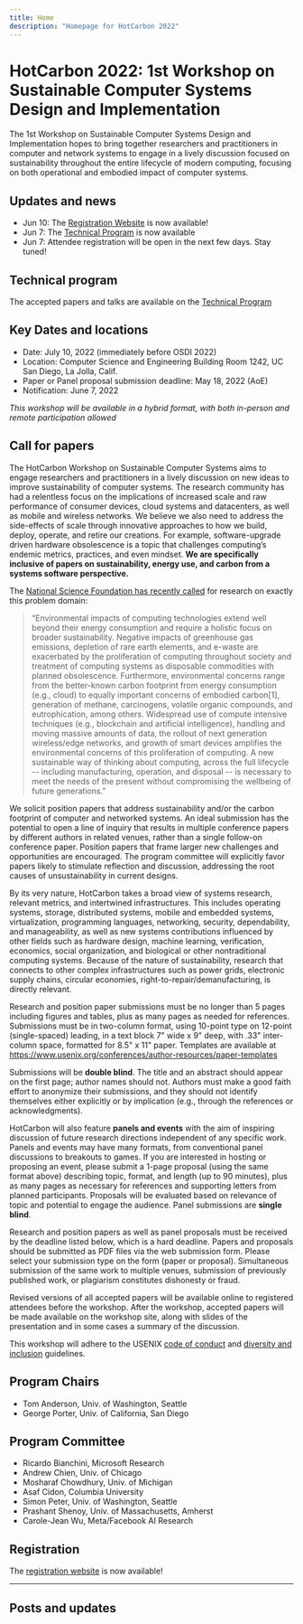 ```yaml
---
title: Home
description: "Homepage for HotCarbon 2022"
---
```


# HotCarbon 2022: 1st Workshop on Sustainable Computer Systems Design and Implementation

The 1st Workshop on Sustainable Computer Systems Design and Implementation hopes
to bring together researchers and practitioners in computer and network systems
to engage in a lively discussion focused on sustainability throughout the
entire lifecycle of modern computing, focusing on both operational and embodied
impact of computer systems.

## Updates and news

* Jun 10: The [Registration Website](/registration) is now available!
* Jun 7: The [Technical Program](/program) is now available
* Jun 7: Attendee registration will be open in the next few days. Stay tuned!

## Technical program

The accepted papers and talks are available on the [Technical Program](/program)

## Key Dates and locations

* Date: July 10, 2022 (immediately before OSDI 2022)
* Location: Computer Science and Engineering Building Room 1242, UC San Diego, La Jolla, Calif.
* Paper or Panel proposal submission deadline: May 18, 2022 (AoE)
* Notification: June 7, 2022

_This workshop will be available in a hybrid format, with both in-person and remote participation allowed_

## Call for papers

The HotCarbon Workshop on Sustainable Computer Systems aims to engage
researchers and practitioners in a lively discussion on new ideas to improve
sustainability of computer systems. The research community has had a relentless
focus on the implications of increased scale and raw performance of consumer
devices, cloud systems and datacenters, as well as mobile and wireless
networks.  We believe we also need to address the side-effects of scale through
innovative approaches to how we build, deploy, operate, and retire our
creations.  For example, software-upgrade driven hardware obsolescence is a
topic that challenges computing’s endemic metrics, practices, and even mindset.
__We are specifically inclusive of papers on sustainability, energy use, and
carbon from a systems software perspective.__

The [National Science Foundation has recently
called](https://www.nsf.gov/pubs/2022/nsf22060/nsf22060.jsp) for research on
exactly this problem domain:

> “Environmental impacts of computing technologies extend well beyond their energy consumption and require a holistic focus on broader sustainability.  Negative impacts of greenhouse gas emissions, depletion of rare earth elements, and e-waste are exacerbated by the proliferation of computing throughout society and treatment of computing systems as disposable commodities with planned obsolescence. Furthermore, environmental concerns range from the better-known carbon footprint from energy consumption (e.g., cloud) to equally important concerns of embodied carbon[1], generation of methane, carcinogens, volatile organic compounds, and eutrophication, among others. Widespread use of compute intensive techniques (e.g., blockchain and artificial intelligence), handling and moving massive amounts of data, the rollout of next generation wireless/edge networks, and growth of smart devices amplifies the environmental concerns of this proliferation of computing. A new sustainable way of thinking about computing, across the full lifecycle -- including manufacturing, operation, and disposal -- is necessary to meet the needs of the present without compromising the wellbeing of future generations.”

We solicit position papers that address sustainability and/or the carbon
footprint of computer and networked systems. An ideal submission has the
potential to open a line of inquiry that results in multiple conference papers
by different authors in related venues, rather than a single follow-on
conference paper.  Position papers that frame larger new challenges and
opportunities are encouraged.  The program committee will explicitly favor
papers likely to stimulate reflection and discussion, addressing the root
causes of unsustainability in current designs.

By its very nature, HotCarbon takes a broad view of systems research, relevant
metrics, and intertwined infrastructures. This includes operating systems,
storage, distributed systems, mobile and embedded systems, virtualization,
programming languages, networking, security, dependability, and manageability,
as well as new systems contributions influenced by other fields such as
hardware design, machine learning, verification, economics, social
organization, and biological or other nontraditional computing systems.
Because of the nature of sustainability, research that connects to other
complex infrastructures such as power grids, electronic supply chains, circular
economies, right-to-repair/demanufacturing, is directly relevant.

Research and position paper submissions must be no longer than 5 pages
including figures and tables, plus as many pages as needed for references.
Submissions must be in two-column format, using 10-point type on 12-point
(single-spaced) leading, in a text block 7" wide x 9" deep, with .33"
inter-column space, formatted for 8.5" x 11" paper. Templates are available at
https://www.usenix.org/conferences/author-resources/paper-templates

Submissions will be __double blind__. The title and an abstract should appear on
the first page; author names should not. Authors must make a good faith effort
to anonymize their submissions, and they should not identify themselves either
explicitly or by implication (e.g., through the references or acknowledgments).

HotCarbon will also feature __panels and events__ with the aim of inspiring
discussion of future research directions independent of any specific work.
Panels and events may have many formats, from conventional panel discussions to
breakouts to games. If you are interested in hosting or proposing an event,
please submit a 1-page proposal (using the same format above) describing topic,
format, and length (up to 90 minutes), plus as many pages as necessary for
references and supporting letters from planned participants. Proposals will be
evaluated based on relevance of topic and potential to engage the audience.
Panel submissions are __single blind__. 

Research and position papers as well as panel proposals must be received by the
deadline listed below, which is a hard deadline. Papers and proposals should be
submitted as PDF files via the web submission form. Please select your
submission type on the form (paper or proposal). Simultaneous submission of the
same work to multiple venues, submission of previously published work, or
plagiarism constitutes dishonesty or fraud.

Revised versions of all accepted papers will be available online to registered
attendees before the workshop. After the workshop, accepted papers will be made
available on the workshop site, along with slides of the presentation and in
some cases a summary of the discussion.    

This workshop will adhere to the USENIX [code of
conduct](https://www.usenix.org/conferences/coc) and [diversity and
inclusion](https://www.usenix.org/conferences/diversity-and-inclusion)
guidelines.

## Program Chairs

* Tom Anderson, Univ. of Washington, Seattle
* George Porter, Univ. of California, San Diego

## Program Committee

* Ricardo Bianchini, Microsoft Research
* Andrew Chien, Univ. of Chicago
* Mosharaf Chowdhury, Univ. of Michigan
* Asaf Cidon, Columbia University
* Simon Peter, Univ. of Washington, Seattle
* Prashant Shenoy, Univ. of Massachusetts, Amherst
* Carole-Jean Wu, Meta/Facebook AI Research

## Registration

The [registration website](/registration) is now available!

---

## Posts and updates
